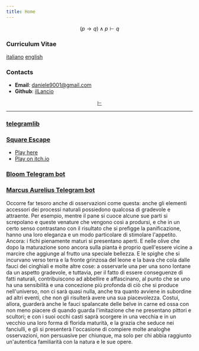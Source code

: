 ```yaml
---
title: Home
---
```

$$
(p \rightarrow q) \land p \vdash q
$$

### Curriculum Vitae

[italiano](cv_ita.pdf) [english](cv_eng.pdf)

### Contacts

- **Email**: <daniele9001@gmail.com>
- **Github**: [ilLancio](https://github.com/ilLancio)

<div align="center">

[$\vdash$](Logica-Matematica.pdf)

</div>

---

### [telegramlib](https://pypi.org/project/telegramlib/)

### [Square Escape](https://logos-psychagogia.itch.io/square-escape)

- <a href="square-escape" target="_blank">Play here</a>
- [Play on itch.io](https://logos-psychagogia.itch.io/square-escape)

### [Bloom Telegram bot](https://t.me/BLOOM_chatbot)

### [Marcus Aurelius Telegram bot](https://t.me/M_Aurelius_bot)

Occorre far tesoro anche di osservazioni come questa: anche gli elementi accessori dei processi naturali possiedono qualcosa di gradevole e attraente. Per esempio, mentre il pane si cuoce alcune sue parti si screpolano e queste venature che vengono così a prodursi, e che in un certo senso contrastano con il risultato che si prefigge la panificazione, hanno una loro eleganza e un modo particolare di stimolare l'appetito. Ancora: i fichi pienamente maturi si presentano aperti. E nelle olive che dopo la maturazione sono ancora sulla pianta è proprio quell'essere vicine a marcire che aggiunge al frutto una speciale bellezza. E le spighe che si incurvano verso terra e la fronte grinzosa del leone e la bava che cola dalle fauci dei cinghiali e molte altre cose: a osservarle una per una sono lontane da un aspetto gradevole, e tuttavia, per il fatto di essere conseguenze di fatti naturali, contribuiscono ad abbellire e affascinano, al punto che se uno ha una sensibilità e una concezione più profonda di ciò che si produce nell'universo, non ci sarà quasi nulla, anche tra quanto avviene in subordine ad altri eventi, che non gli risulterà avere una sua piacevolezza. Costui, allora, guarderà anche le fauci spalancate delle belve in carne ed ossa con non meno piacere di quando guarda l'imitazione che ne presentano pittori e scultori; e con i suoi occhi casti saprà scorgere in una vecchia e in un vecchio una loro forma di florida maturità, e la grazia che seduce nei fanciulli, e gli si presenterà l'occasione di compiere molte analoghe osservazioni, non persuasive per chiunque, ma solo per chi abbia raggiunto un'autentica familiarità con la natura e le sue opere.

